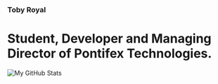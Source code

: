 ### Toby Royal

# Student, Developer and Managing Director of Pontifex Technologies.

![My GitHub Stats](https://github-readme-stats.vercel.app/api?username=TechRoyal&show_icons=true&hide_border=true)
